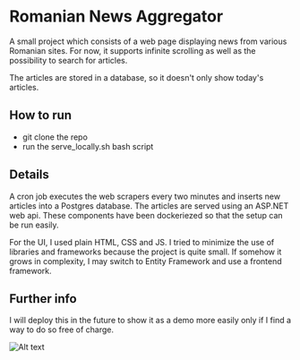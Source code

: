 
# Romanian News Aggregator

A small project which consists of a web page displaying news from various Romanian sites. For now, it supports infinite scrolling as well as the possibility to search for articles. 

The articles are stored in a database, so it doesn't only show today's articles.


## How to run
* git clone the repo
* run the serve_locally.sh bash script

## Details
A cron job executes the web scrapers every two minutes and inserts new articles into a Postgres database. The articles are served using an ASP.NET web api. These components have been dockeriezed so that the setup can be run easily. 

For the UI, I used plain HTML, CSS and JS. I tried to minimize the use of libraries and frameworks because the project is quite small. If somehow it grows in complexity, I may switch to Entity Framework and use a frontend framework.

## Further info
I will deploy this in the future to show it as a demo more easily only if I find a way to do so free of charge.

![Alt text](https://i.ibb.co/yhjS8Gg/news-aggregator.png "a title")
